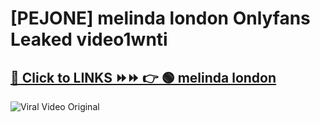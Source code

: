 
 # [PEJONE] melinda london Onlyfans Leaked video1wnti

## <h2><a href="https://clipsfans.com/melinda_london&ref=git">🔗 Click to LINKS ⏩⏩ 👉 🟢 melinda london </a></h2>

<a href="https://clipsfans.com/melinda_london&ref=git" rel="nofollow" data-target="animated-image.originalLink"><img src="https://i.ibb.co.com/xMMVF88/686577567.gif" alt="Viral Video Original" style="max-width: 100%; display: inline-block;" data-target="animated-image.originalImage"></a>

